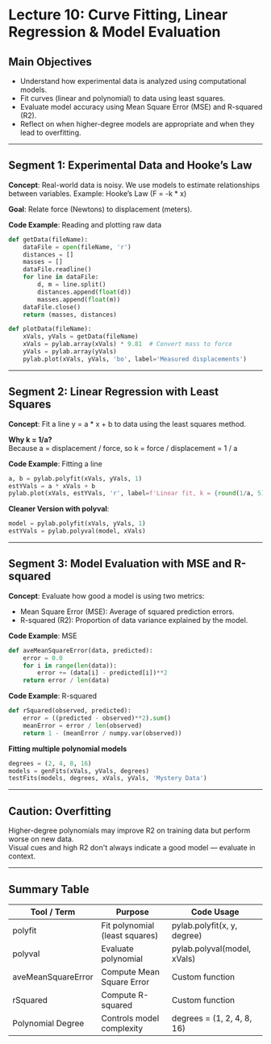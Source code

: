 # Lecture 10: Curve Fitting, Linear Regression & Model Evaluation

## Main Objectives
- Understand how experimental data is analyzed using computational models.
- Fit curves (linear and polynomial) to data using least squares.
- Evaluate model accuracy using Mean Square Error (MSE) and R-squared (R2).
- Reflect on when higher-degree models are appropriate and when they lead to overfitting.

---

## Segment 1: Experimental Data and Hooke’s Law

**Concept**: Real-world data is noisy. We use models to estimate relationships between variables. Example: Hooke’s Law (F = -k * x)

**Goal**: Relate force (Newtons) to displacement (meters).

**Code Example**: Reading and plotting raw data

```python
def getData(fileName):
    dataFile = open(fileName, 'r')
    distances = []
    masses = []
    dataFile.readline()
    for line in dataFile:
        d, m = line.split()
        distances.append(float(d))
        masses.append(float(m))
    dataFile.close()
    return (masses, distances)

def plotData(fileName):
    xVals, yVals = getData(fileName)
    xVals = pylab.array(xVals) * 9.81  # Convert mass to force
    yVals = pylab.array(yVals)
    pylab.plot(xVals, yVals, 'bo', label='Measured displacements')
```

---

## Segment 2: Linear Regression with Least Squares

**Concept**: Fit a line y = a * x + b to data using the least squares method.

**Why k = 1/a?**  
Because a = displacement / force, so k = force / displacement = 1 / a

**Code Example**: Fitting a line

```python
a, b = pylab.polyfit(xVals, yVals, 1)
estYVals = a * xVals + b
pylab.plot(xVals, estYVals, 'r', label=f'Linear fit, k = {round(1/a, 5)}')
```

**Cleaner Version with polyval**:

```python
model = pylab.polyfit(xVals, yVals, 1)
estYVals = pylab.polyval(model, xVals)
```

---

## Segment 3: Model Evaluation with MSE and R-squared

**Concept**: Evaluate how good a model is using two metrics:
- Mean Square Error (MSE): Average of squared prediction errors.
- R-squared (R2): Proportion of data variance explained by the model.

**Code Example**: MSE

```python
def aveMeanSquareError(data, predicted):
    error = 0.0
    for i in range(len(data)):
        error += (data[i] - predicted[i])**2
    return error / len(data)
```

**Code Example**: R-squared

```python
def rSquared(observed, predicted):
    error = ((predicted - observed)**2).sum()
    meanError = error / len(observed)
    return 1 - (meanError / numpy.var(observed))
```

**Fitting multiple polynomial models**

```python
degrees = (2, 4, 8, 16)
models = genFits(xVals, yVals, degrees)
testFits(models, degrees, xVals, yVals, 'Mystery Data')
```

---

## Caution: Overfitting

Higher-degree polynomials may improve R2 on training data but perform worse on new data.  
Visual cues and high R2 don't always indicate a good model — evaluate in context.

---

## Summary Table

| Tool / Term           | Purpose                                   | Code Usage                         |
|-----------------------|--------------------------------------------|------------------------------------|
| polyfit               | Fit polynomial (least squares)            | pylab.polyfit(x, y, degree)        |
| polyval               | Evaluate polynomial                       | pylab.polyval(model, xVals)        |
| aveMeanSquareError    | Compute Mean Square Error                 | Custom function                    |
| rSquared              | Compute R-squared                         | Custom function                    |
| Polynomial Degree     | Controls model complexity                 | degrees = (1, 2, 4, 8, 16)         |
